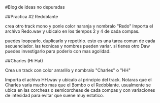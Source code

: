 #Blog de ideas no depuradas

##Practica #2 Redoblante

crea otro track mono y ponle color naranja y nombralo "Redo"
Importa el archivo Redo.wav y ubicalo en los tiempos 2 y 4 de cada compas.

puedes loopearlo, duplicarlo y repetirlo. esto es una tarea comun de cada secuenciador. las tecnicas y nombres pueden variar. si tienes otro Daw puedes investigarlo para poderlo con mas agolidad.

##Charles (Hi Hat)

Crea un track con color amarillo y nombralo "Charles" o "HH"

Importa el achivo HH.wav y ubicalo al principio del track.
Notaras que el Charles varia mucho mas que el Bombo o el Redoblante. usualmente se ubica en las corcheas o semicorcheas de cada compas y con variaciones de intesidad para evitar que suene muy estatico.


